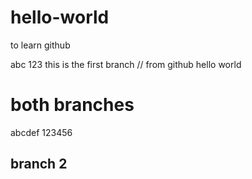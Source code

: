 # hello-world
to learn github

abc 123 this is the first branch // from github hello world


# both branches
abcdef
123456

## branch 2

